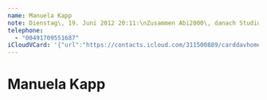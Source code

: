 ```yaml
---
name: Manuela Kapp
note: Dienstag\, 19. Juni 2012 20:11:\nZusammen Abi2000\, danach Studium Bio\n------------------------------------------------------------------\nZusammen Abi2000\, danach Studium Bio
telephone:
  - "00491709551687"
iCloudVCard: '{"url":"https://contacts.icloud.com/311500889/carddavhome/card/ZGZjY2MyM2QtNWZlOS00MzFlLWEzZWYtOGRmNzExMzVhMWEx.vcf","etag":"\"kmfheuhk\"","data":"BEGIN:VCARD\r\nVERSION:3.0\r\nFN:\r\nN:Kapp;Manuela;;;\r\nUID:dfccc23d-5fe9-431e-a3ef-8df71135a1a1\r\nPRODID:ez-vcard 0.9.13-fc\r\nREV:2025-04-03T22:06:40Z\r\nORG:;\r\nNOTE:Dienstag\\, 19. Juni 2012 20:11:\\nZusammen Abi2000\\, danach Studium Bio\r\n \\n------------------------------------------------------------------\\nZusam\r\n men Abi2000\\, danach Studium Bio\r\nPHOTO;VALUE=uri:https://gateway.icloud.com/contacts/311500889/ck/card/233a7\r\n f00720eb08c43389c9e9b8ee8d6\r\nTEL;TYPE=CELL:00491709551687\r\nEND:VCARD"}'
---
```

# Manuela Kapp